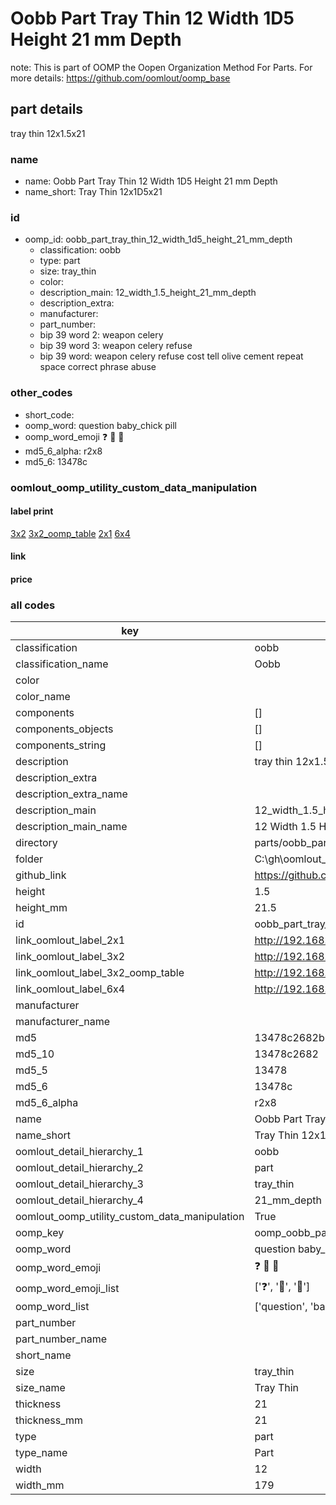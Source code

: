 # Oobb Part Tray Thin 12 Width 1D5 Height 21 mm Depth  

note: This is part of OOMP the Oopen Organization Method For Parts. For more details: https://github.com/oomlout/oomp_base

##  part details
  



tray thin 12x1.5x21



### name
* name: Oobb Part Tray Thin 12 Width 1D5 Height 21 mm Depth
* name_short: Tray Thin 12x1D5x21 
### id
* oomp_id: oobb_part_tray_thin_12_width_1d5_height_21_mm_depth
  * classification: oobb
  * type: part
  * size: tray_thin
  * color: 
  * description_main: 12_width_1.5_height_21_mm_depth
  * description_extra: 
  * manufacturer: 
  * part_number: 
  * bip 39 word 2: weapon celery
  * bip 39 word 3: weapon celery refuse
  * bip 39 word: weapon celery refuse cost tell olive cement repeat space correct phrase abuse

### other_codes
* short_code: 
* oomp_word: question baby_chick pill
* oomp_word_emoji :question: :baby_chick: :pill:
* md5_6_alpha: r2x8
* md5_6: 13478c






### oomlout_oomp_utility_custom_data_manipulation
#### label print
[3x2](http://192.168.1.245:1112/?label=oomp%20r2x8)
[3x2_oomp_table](http://192.168.1.108:1112/?label=oomp%20r2x8)
[2x1](http://192.168.1.242:1112/?label=oomp%20r2x8)
[6x4](http://192.168.1.55:1112/?label=oomp%20r2x8)    

#### link

                              

#### price







### all codes 
| key | value |  
| --- | --- |  
| classification | oobb |  
| classification_name | Oobb |  
| color |  |  
| color_name |  |  
| components | [] |  
| components_objects | [] |  
| components_string | [] |  
| description | tray thin 12x1.5x21 |  
| description_extra |  |  
| description_extra_name |  |  
| description_main | 12_width_1.5_height_21_mm_depth |  
| description_main_name | 12 Width 1.5 Height 21 mm Depth |  
| directory | parts/oobb_part_tray_thin_12_width_1d5_height_21_mm_depth |  
| folder | C:\gh\oomlout_oobb_version_4_generated_parts\parts\oobb_part_tray_thin_12_width_1d5_height_21_mm_depth |  
| github_link | https://github.com/oomlout/oomlout_oomp_part_src/tree/main/parts/oobb_part_tray_thin_12_width_1d5_height_21_mm_depth |  
| height | 1.5 |  
| height_mm | 21.5 |  
| id | oobb_part_tray_thin_12_width_1d5_height_21_mm_depth |  
| link_oomlout_label_2x1 | http://192.168.1.242:1112/?label=oomp%20r2x8 |  
| link_oomlout_label_3x2 | http://192.168.1.245:1112/?label=oomp%20r2x8 |  
| link_oomlout_label_3x2_oomp_table | http://192.168.1.108:1112/?label=oomp%20r2x8 |  
| link_oomlout_label_6x4 | http://192.168.1.55:1112/?label=oomp%20r2x8 |  
| manufacturer |  |  
| manufacturer_name |  |  
| md5 | 13478c2682b6a4a668ef630b68c947c2 |  
| md5_10 | 13478c2682 |  
| md5_5 | 13478 |  
| md5_6 | 13478c |  
| md5_6_alpha | r2x8 |  
| name | Oobb Part Tray Thin 12 Width 1D5 Height 21 mm Depth |  
| name_short | Tray Thin 12x1D5x21  |  
| oomlout_detail_hierarchy_1 | oobb |  
| oomlout_detail_hierarchy_2 | part |  
| oomlout_detail_hierarchy_3 | tray_thin |  
| oomlout_detail_hierarchy_4 | 21_mm_depth |  
| oomlout_oomp_utility_custom_data_manipulation | True |  
| oomp_key | oomp_oobb_part_tray_thin_12_width_1d5_height_21_mm_depth |  
| oomp_word | question baby_chick pill |  
| oomp_word_emoji | :question: :baby_chick: :pill: |  
| oomp_word_emoji_list | [':question:', ':baby_chick:', ':pill:'] |  
| oomp_word_list | ['question', 'baby_chick', 'pill'] |  
| part_number |  |  
| part_number_name |  |  
| short_name |  |  
| size | tray_thin |  
| size_name | Tray Thin |  
| thickness | 21 |  
| thickness_mm | 21 |  
| type | part |  
| type_name | Part |  
| width | 12 |  
| width_mm | 179 |  
